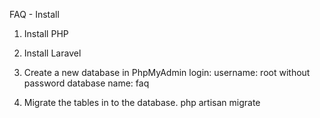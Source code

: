 FAQ - Install

1. Install PHP
2. Install Laravel
3. Create a new database in PhpMyAdmin
	login:
		username: root
		without password
	database name: faq
	
4. Migrate the tables in to the database.
	php artisan migrate